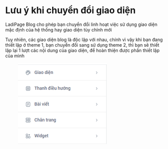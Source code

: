 # Lưu ý khi chuyển đổi giao diện

LadiPage Blog cho phép bạn chuyển đổi linh hoạt việc sử dụng giao diện mặc định của hệ thống hay giao diện tùy chỉnh mới&#x20;

Tuy nhiên, các giao diện blog là độc lập với nhau, chính vì vậy khi bạn đang thiết lập ở theme 1, bạn chuyển đổi sang sử dụng theme 2, thì bạn sẽ thiết lập lại 1 lượt các nội dung của giao diện, để hoàn thiện được phần thiết lập của mình&#x20;

<figure><img src="../../.gitbook/assets/image (34).png" alt=""><figcaption></figcaption></figure>


